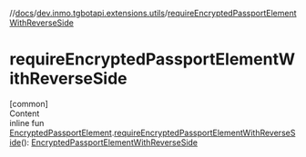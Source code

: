 //[docs](../../index.md)/[dev.inmo.tgbotapi.extensions.utils](index.md)/[requireEncryptedPassportElementWithReverseSide](require-encrypted-passport-element-with-reverse-side.md)



# requireEncryptedPassportElementWithReverseSide  
[common]  
Content  
inline fun [EncryptedPassportElement](../dev.inmo.tgbotapi.types.passport.encrypted.abstracts/-encrypted-passport-element/index.md).[requireEncryptedPassportElementWithReverseSide](require-encrypted-passport-element-with-reverse-side.md)(): [EncryptedPassportElementWithReverseSide](../dev.inmo.tgbotapi.types.passport.encrypted.abstracts/-encrypted-passport-element-with-reverse-side/index.md)  




